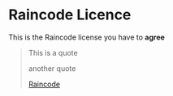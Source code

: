 # Raincode Licence

This is the Raincode license you have to **agree**

> This is a quote
>
> another quote
>
>  [Raincode](www.raincode.com)